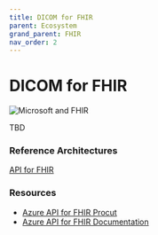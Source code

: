 ```yaml
---
title: DICOM for FHIR
parent: Ecosystem
grand_parent: FHIR
nav_order: 2
---
```


# DICOM for FHIR 

![Microsoft and FHIR](/assets/images/msft-fhir.png)

TBD


### Reference Architectures 
[API for FHIR](/Architectures-FHIR.html)

### Resources 
- [Azure API for FHIR Procut](https://azure.microsoft.com/en-us/services/azure-api-for-fhir/)
- [Azure API for FHIR Documentation](https://docs.microsoft.com/en-us/azure/healthcare-apis/)

